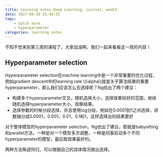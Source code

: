 ```yaml
---
title: Learning notes-Deep Learning, course2, week3
date: 2017-09-30 15:44:25
tags: 
	- batch norm
	- hyperparameter
categories: learning notes
---
```

不知不觉来到第三周的课程了，大家加油啊，我们一起来看看这一周的内容！
<!--more-->
## Hyperparameter selection
Hyperparameter selection在machine learning中是一个非常重要的优化过程，例如gradient descent中的learning rate \\(\alpha\\)就是关乎算法结果的重要hyperparameter，那么我们应该怎么去选择呢？Ng给出了两个建议：
* 构建多个hyperparameter交叉，随机选择大小，选择效果较好的范围，继续随机选择hyperparameter大小，观察结果。
* 选择参数的时候分段选择，并且使用log分段，例如在0.0001到1之间选择，讲数轴分成0.0001，0.001，0.01，0.1和1，这样选择出的结果更好

对于整体模型的hyperparameter selection，Ng也出了建议，那就是babysitting和parallel方法，一种是对一个模型多次调整，一种是同事启动多个不同hyperparameter的模型，最后取效果最好的。

两种方法殊途同归，可以根据自己的具体情况做出选择。
